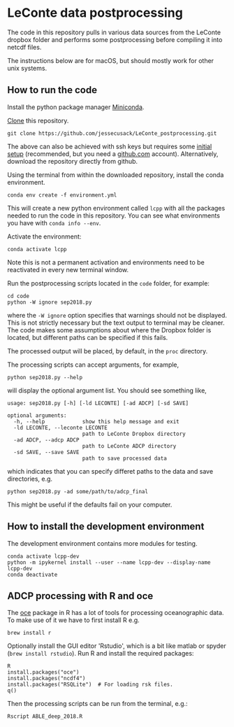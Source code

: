 # LeConte data postprocessing

The code in this repository pulls in various data sources from the LeConte
dropbox folder and performs some postprocessing before compiling it into 
netcdf files. 

The instructions below are for macOS, but should mostly work for other unix systems. 

## How to run the code

Install the python package manager [Miniconda](https://docs.conda.io/en/latest/miniconda.html).


[Clone](https://git-scm.com/book/en/v2/Git-Basics-Getting-a-Git-Repository) this repository.
```
git clone https://github.com/jessecusack/LeConte_postprocessing.git
```
The above can also be achieved with ssh keys but requires some [initial setup](https://jdblischak.github.io/2014-09-18-chicago/novice/git/05-sshkeys.html) (recommended, but you need a [github.com](github.com) account). Alternatively, download the repository directly from github.

Using the terminal from within the downloaded repository, install the conda environment.
```
conda env create -f environment.yml
```
This will create a new python environment called `lcpp` with all the packages needed to run the code in this repository. You can see what environments you have with `conda info --env`.

Activate the environment: 
```
conda activate lcpp
```
Note this is not a permanent activation and environments need to be reactivated in every new terminal window.

Run the postprocessing scripts located in the `code` folder, for example:
```
cd code
python -W ignore sep2018.py
```

where the `-W ignore` option specifies that warnings should not be displayed. This is not strictly necessary but the text output to terminal may be cleaner. The code makes some assumptions about where the Dropbox folder is located, but different paths can be specified if this fails. 

The processed output will be placed, by default, in the `proc` directory. 

The processing scripts can accept arguments, for example,
```
python sep2018.py --help
```
will display the optional argument list. You should see something like,
```
usage: sep2018.py [-h] [-ld LECONTE] [-ad ADCP] [-sd SAVE]

optional arguments:
  -h, --help            show this help message and exit
  -ld LECONTE, --leconte LECONTE
                        path to LeConte Dropbox directory
  -ad ADCP, --adcp ADCP
                        path to LeConte ADCP directory
  -sd SAVE, --save SAVE
                        path to save processed data
```
which indicates that you can specify differet paths to the data and save directories, e.g.
```
python sep2018.py -ad some/path/to/adcp_final
```
This might be useful if the defaults fail on your computer.

<!-- ## How to develop the code

Install the development environment `conda env create -f environment_dev.yml` and look in the `tests` folder. -->

## How to install the development environment

The development environment contains more modules for testing. 

```
conda activate lcpp-dev
python -m ipykernel install --user --name lcpp-dev --display-name lcpp-dev
conda deactivate
```

## ADCP processing with R and oce

The [oce](https://dankelley.github.io/oce/) package in R has a lot of tools for processing oceanographic data. To make use of it we have to first install R e.g.

```
brew install r
```

Optionally install the GUI editor 'Rstudio', which is a bit like matlab or spyder (`brew install rstudio`). Run R and install the required packages:

```
R
install.packages("oce")
install.packages("ncdf4")
install.packages("RSQLite")  # For loading rsk files.
q()
```

Then the processing scripts can be run from the terminal, e.g.:

```
Rscript ABLE_deep_2018.R
```